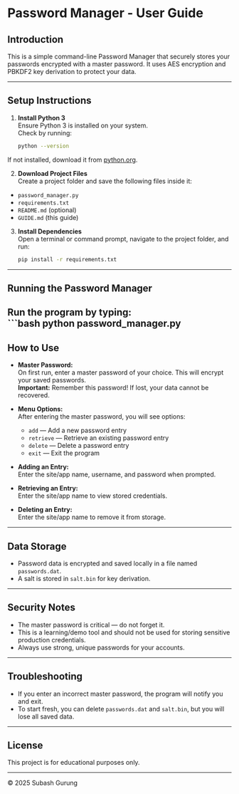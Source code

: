 # Password Manager - User Guide

## Introduction

This is a simple command-line Password Manager that securely stores your passwords encrypted with a master password. It uses AES encryption and PBKDF2 key derivation to protect your data.

---

## Setup Instructions

1. **Install Python 3**  
   Ensure Python 3 is installed on your system.  
   Check by running:
     
   ```bash
   python --version 

If not installed, download it from [python.org](https://www.python.org/downloads/).

2. **Download Project Files**  
Create a project folder and save the following files inside it:  
- `password_manager.py`  
- `requirements.txt`  
- `README.md` (optional)  
- `GUIDE.md` (this guide)

3. **Install Dependencies**  
Open a terminal or command prompt, navigate to the project folder, and run:  
    ```bash
   pip install -r requirements.txt
    
---

## Running the Password Manager

Run the program by typing:  
    ```bash
    python password_manager.py
---

## How to Use

- **Master Password:**  
  On first run, enter a master password of your choice. This will encrypt your saved passwords.  
  **Important:** Remember this password! If lost, your data cannot be recovered.

- **Menu Options:**  
  After entering the master password, you will see options:  
  - `add` — Add a new password entry  
  - `retrieve` — Retrieve an existing password entry  
  - `delete` — Delete a password entry  
  - `exit` — Exit the program

- **Adding an Entry:**  
  Enter the site/app name, username, and password when prompted.

- **Retrieving an Entry:**  
  Enter the site/app name to view stored credentials.

- **Deleting an Entry:**  
  Enter the site/app name to remove it from storage.

---

## Data Storage

- Password data is encrypted and saved locally in a file named `passwords.dat`.  
- A salt is stored in `salt.bin` for key derivation.

---

## Security Notes

- The master password is critical — do not forget it.  
- This is a learning/demo tool and should not be used for storing sensitive production credentials.  
- Always use strong, unique passwords for your accounts.

---

## Troubleshooting

- If you enter an incorrect master password, the program will notify you and exit.  
- To start fresh, you can delete `passwords.dat` and `salt.bin`, but you will lose all saved data.

---

## License

This project is for educational purposes only.

---

© 2025 Subash Gurung
